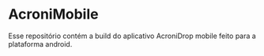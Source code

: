 # AcroniMobile
Esse repositório contém a build do aplicativo AcroniDrop mobile feito para a plataforma android. 
